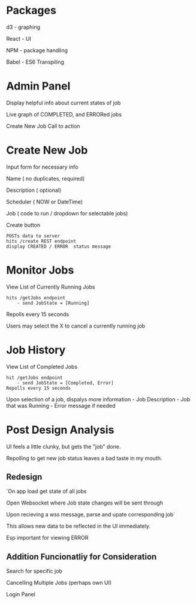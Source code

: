 # Packages
d3 - graphing

React - UI

NPM - package handling

Babel - ES6 Transpiling
    

# Admin Panel
Display helpful info about current states of job

Live graph of COMPLETED, and ERRORed jobs

Create New Job Call to action

# Create New Job
Input form for necessary info

Name ( no duplicates, required)

Description ( optional)     

Scheduler ( NOW or DateTime)

Job ( code to run / dropdown for selectable jobs)

Create button 

    POSTs data to server
    hits /create REST endpoint
    display CREATED / ERROR  status message
    
# Monitor Jobs

View List of Currently Running Jobs

    hits /getJobs endpoint  
        - send JobState = [Running]
Repolls every 15 seconds

Users may select the X to cancel a currently running job

# Job History

View List of Completed Jobs

    hit /getJobs endpoint
        - send JobState = [Completed, Error]
    Repolls every 15 seconds
    
Upon selection of a job, dispalys more information
    - Job Description
    - Job that was Running
    - Error message if needed

# Post Design Analysis

 UI feels a little clunky, but gets the "job" done.
 
 Repolling to get new job status leaves a bad taste in my mouth.
 
 ## Redesign
  `On app load get state of all jobs
  
  Open Websocket where Job state changes will be sent through
  
  Upon recieving a wss message, parse and upate corresponding job`
  
  This allows new data to be reflected in the UI immediately. 
  
  Esp important for viewing ERROR
  
## Addition Funcionatliy for Consideration

  Search for specific job
  
  Cancelling Multiple Jobs (perhaps own UI)
  
  Login Panel

